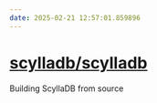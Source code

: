 ```yaml
---
date: 2025-02-21 12:57:01.859896
---
```


# [scylladb/scylladb](https://github.com/scylladb/scylladb)

Building ScyllaDB from source